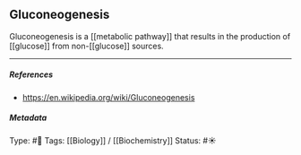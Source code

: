 ## Gluconeogenesis  # 

Gluconeogenesis is a [[metabolic pathway]] that results in the production of [[glucose]] from non-[[glucose]] sources.

___

##### References

- https://en.wikipedia.org/wiki/Gluconeogenesis

##### Metadata

Type: #🔴 
Tags: [[Biology]] / [[Biochemistry]] 
Status: #☀️ 